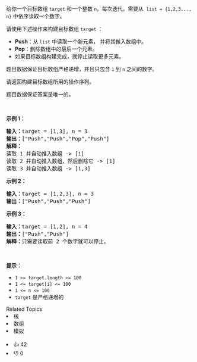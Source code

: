 <p>给你一个目标数组 <code>target</code> 和一个整数 <code>n</code>。每次迭代，需要从&nbsp; <code>list = {1,2,3..., n}</code> 中依序读取一个数字。</p>

<p>请使用下述操作来构建目标数组 <code>target</code> ：</p>

<ul>
	<li><strong>Push</strong>：从 <code>list</code> 中读取一个新元素， 并将其推入数组中。</li>
	<li><strong>Pop</strong>：删除数组中的最后一个元素。</li>
	<li>如果目标数组构建完成，就停止读取更多元素。</li>
</ul>

<p>题目数据保证目标数组严格递增，并且只包含 <code>1</code> 到 <code>n</code> 之间的数字。</p>

<p>请返回构建目标数组所用的操作序列。</p>

<p>题目数据保证答案是唯一的。</p>

<p>&nbsp;</p>

<p><strong>示例 1：</strong></p>

<pre>
<strong>输入：</strong>target = [1,3], n = 3
<strong>输出：</strong>["Push","Push","Pop","Push"]
<strong>解释： 
</strong>读取 1 并自动推入数组 -&gt; [1]
读取 2 并自动推入数组，然后删除它 -&gt; [1]
读取 3 并自动推入数组 -&gt; [1,3]
</pre>

<p><strong>示例 2：</strong></p>

<pre>
<strong>输入：</strong>target = [1,2,3], n = 3
<strong>输出：</strong>["Push","Push","Push"]
</pre>

<p><strong>示例 3：</strong></p>

<pre>
<strong>输入：</strong>target = [1,2], n = 4
<strong>输出：</strong>["Push","Push"]
<strong>解释：</strong>只需要读取前 2 个数字就可以停止。
</pre>

<p>&nbsp;</p>

<p><strong>提示：</strong></p>

<ul>
	<li><code>1 &lt;= target.length &lt;= 100</code></li>
	<li><code>1 &lt;= target[i]&nbsp;&lt;= 100</code></li>
	<li><code>1 &lt;= n &lt;= 100</code></li>
	<li><code>target</code> 是严格递增的</li>
</ul>
<div><div>Related Topics</div><div><li>栈</li><li>数组</li><li>模拟</li></div></div><br><div><li>👍 42</li><li>👎 0</li></div>